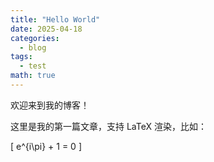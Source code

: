 ```yaml
---
title: "Hello World"
date: 2025-04-18
categories: 
  - blog
tags: 
  - test
math: true
---
```


欢迎来到我的博客！

这里是我的第一篇文章，支持 LaTeX 渲染，比如：

\[
    e^{i\\pi} + 1 = 0
\]